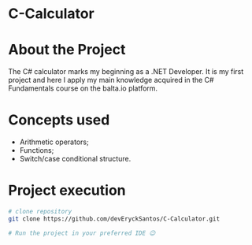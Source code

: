 # C-Calculator
# About the Project
The C# calculator marks my beginning as a .NET Developer. It is my first project and here I apply my main knowledge acquired in the C# Fundamentals course on the balta.io platform.

# Concepts used
- Arithmetic operators;
- Functions;
- Switch/case conditional structure.

# Project execution

```bash
# clone repository
git clone https://github.com/devEryckSantos/C-Calculator.git

# Run the project in your preferred IDE 😉
```
